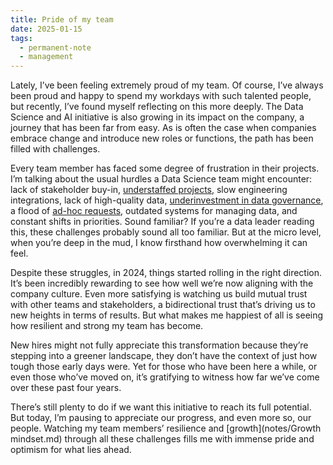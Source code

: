 ```yaml
---
title: Pride of my team
date: 2025-01-15
tags:
  - permanent-note
  - management
---
```

Lately, I’ve been feeling extremely proud of my team. Of course, I’ve always been proud and happy to spend my workdays with such talented people, but recently, I’ve found myself reflecting on this more deeply. The Data Science and AI initiative is also growing in its impact on the company, a journey that has been far from easy. As is often the case when companies embrace change and introduce new roles or functions, the path has been filled with challenges.

Every team member has faced some degree of frustration in their projects. I’m talking about the usual hurdles a Data Science team might encounter: lack of stakeholder buy-in, [understaffed projects](Reference-System/_Sources/Data/Strategy/Team%20Structure/Data%20&%20AI%20team%20structure%20Case%20studies.md), slow engineering integrations, lack of high-quality data, [underinvestment in data governance](Reference-System/_Sources/Data/Strategy/Governance/How%20to%20make%20data%20governance%20a%20team%20sport.md), a flood of [ad-hoc requests](Reference-System/_Sources/00.%20Unread/Growing%20data%20teams%20from%20reactive%20to%20influential.md), outdated systems for managing data, and constant shifts in priorities.  Sound familiar? If you’re a data leader reading this, these challenges probably sound all too familiar. But at the micro level, when you’re deep in the mud, I know firsthand how overwhelming it can feel.

Despite these struggles, in 2024, things started rolling in the right direction. It’s been incredibly rewarding to see how well we’re now aligning with the company culture. Even more satisfying is watching us build mutual trust with other teams and stakeholders, a bidirectional trust that’s driving us to new heights in terms of results. But what makes me happiest of all is seeing how resilient and strong my team has become.

New hires might not fully appreciate this transformation because they’re stepping into a greener landscape, they don’t have the context of just how tough those early days were. Yet for those who have been here a while, or even those who’ve moved on, it’s gratifying to witness how far we’ve come over these past four years.

There’s still plenty to do if we want this initiative to reach its full potential. But today, I’m pausing to appreciate our progress, and even more so, our people. Watching my team members’ resilience and [growth](notes/Growth mindset.md) through all these challenges fills me with immense pride and optimism for what lies ahead.

